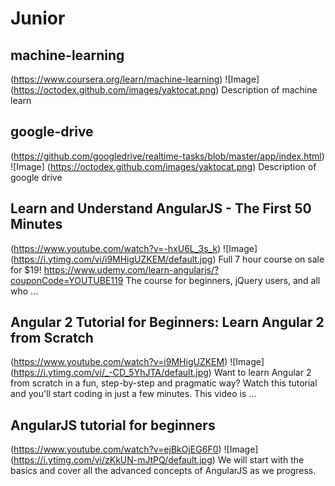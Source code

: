 # Junior

## machine-learning
(https://www.coursera.org/learn/machine-learning)
![Image] (https://octodex.github.com/images/yaktocat.png)
Description of machine learn

## google-drive
(https://github.com/googledrive/realtime-tasks/blob/master/app/index.html)
![Image] (https://octodex.github.com/images/yaktocat.png)
Description of google drive

## Learn and Understand AngularJS - The First 50 Minutes
(https://www.youtube.com/watch?v=-hxU6L_3s_k)
![Image] (https://i.ytimg.com/vi/i9MHigUZKEM/default.jpg)
Full 7 hour course on sale for $19! https://www.udemy.com/learn-angularjs/?couponCode=YOUTUBE119 The course for beginners, jQuery users, and all who ...

## Angular 2 Tutorial for Beginners: Learn Angular 2 from Scratch
(https://www.youtube.com/watch?v=i9MHigUZKEM)
![Image] (https://i.ytimg.com/vi/_-CD_5YhJTA/default.jpg)
Want to learn Angular 2 from scratch in a fun, step-by-step and pragmatic way? Watch this tutorial and you'll start coding in just a few minutes. This video is ...

## AngularJS tutorial for beginners
(https://www.youtube.com/watch?v=ejBkOjEG6F0)
![Image] (https://i.ytimg.com/vi/zKkUN-mJtPQ/default.jpg)
We will start with the basics and cover all the advanced concepts of AngularJS as we progress.